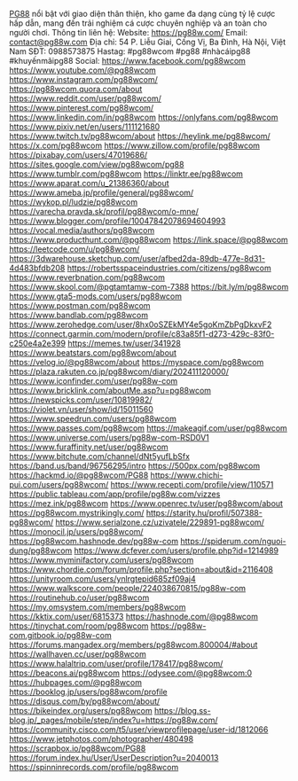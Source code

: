<a href="https://pg88w.com/">PG88</a> nổi bật với giao diện thân thiện, kho game đa dạng cùng tỷ lệ cược hấp dẫn, mang đến trải nghiệm cá cược chuyên nghiệp và an toàn cho người chơi.
Thông tin liên hệ:
Website: <a href="https://pg88w.com/">https://pg88w.com/</a>
Email: contact@pg88w.com
Địa chỉ: 54 P. Liễu Giai, Cống Vị, Ba Đình, Hà Nội, Việt Nam
SĐT: 0988573875
Hastag: #pg88wcom #pg88 #nhàcáipg88 #khuyếnmãipg88
Social:
<a href="https://www.facebook.com/pg88wcom">https://www.facebook.com/pg88wcom</a>
<a href="https://www.youtube.com/@pg88wcom">https://www.youtube.com/@pg88wcom</a>
<a href="https://www.instagram.com/pg88wcom/">https://www.instagram.com/pg88wcom/</a>
<a href="https://pg88wcom.quora.com/about">https://pg88wcom.quora.com/about</a>
<a href="https://www.reddit.com/user/pg88wcom/">https://www.reddit.com/user/pg88wcom/</a>
<a href="https://www.pinterest.com/pg88wcom/">https://www.pinterest.com/pg88wcom/</a>
<a href="https://www.linkedin.com/in/pg88wcom">https://www.linkedin.com/in/pg88wcom</a>
<a href="https://onlyfans.com/pg88wcom">https://onlyfans.com/pg88wcom</a>
<a href="https://www.pixiv.net/en/users/111121680">https://www.pixiv.net/en/users/111121680</a>
<a href="https://www.twitch.tv/pg88wcom/about">https://www.twitch.tv/pg88wcom/about</a>
<a href="https://heylink.me/pg88wcom/">https://heylink.me/pg88wcom/</a>
<a href="https://x.com/pg88wcom">https://x.com/pg88wcom</a>
<a href="https://www.zillow.com/profile/pg88wcom">https://www.zillow.com/profile/pg88wcom</a>
<a href="https://pixabay.com/users/47019686/">https://pixabay.com/users/47019686/</a>
<a href="https://sites.google.com/view/pg88wcom/pg88">https://sites.google.com/view/pg88wcom/pg88</a>
<a href="https://www.tumblr.com/pg88wcom">https://www.tumblr.com/pg88wcom</a>
<a href="https://linktr.ee/pg88wcom">https://linktr.ee/pg88wcom</a>
<a href="https://www.aparat.com/u_21386360/about">https://www.aparat.com/u_21386360/about</a>
<a href="https://www.ameba.jp/profile/general/pg88wcom/">https://www.ameba.jp/profile/general/pg88wcom/</a>
<a href="https://wykop.pl/ludzie/pg88wcom">https://wykop.pl/ludzie/pg88wcom</a>
<a href="https://varecha.pravda.sk/profil/pg88wcom/o-mne/">https://varecha.pravda.sk/profil/pg88wcom/o-mne/</a>
<a href="https://www.blogger.com/profile/10047842078694604993">https://www.blogger.com/profile/10047842078694604993</a>
<a href="https://vocal.media/authors/pg88wcom">https://vocal.media/authors/pg88wcom</a>
<a href="https://www.producthunt.com/@pg88wcom">https://www.producthunt.com/@pg88wcom</a>
<a href="https://link.space/@pg88wcom">https://link.space/@pg88wcom</a>
<a href="https://leetcode.com/u/pg88wcom/">https://leetcode.com/u/pg88wcom/</a>
<a href="https://3dwarehouse.sketchup.com/user/afbed2da-89db-477e-8d31-4d483bfdb208">https://3dwarehouse.sketchup.com/user/afbed2da-89db-477e-8d31-4d483bfdb208</a>
<a href="https://robertsspaceindustries.com/citizens/pg88wcom">https://robertsspaceindustries.com/citizens/pg88wcom</a>
<a href="https://www.reverbnation.com/pg88wcom">https://www.reverbnation.com/pg88wcom</a>
<a href="https://www.skool.com/@pgtamtamw-com-7388">https://www.skool.com/@pgtamtamw-com-7388</a>
<a href="https://bit.ly/m/pg88wcom">https://bit.ly/m/pg88wcom</a>
<a href="https://www.gta5-mods.com/users/pg88wcom">https://www.gta5-mods.com/users/pg88wcom</a>
<a href="https://www.postman.com/pg88wcom">https://www.postman.com/pg88wcom</a>
<a href="https://www.bandlab.com/pg88wcom">https://www.bandlab.com/pg88wcom</a>
<a href="https://www.zerohedge.com/user/8hx0oSZEkMY4e5goKmZbPgDkxvF2">https://www.zerohedge.com/user/8hx0oSZEkMY4e5goKmZbPgDkxvF2</a>
<a href="https://connect.garmin.com/modern/profile/c83a85f1-d273-429c-83f0-c250e4a2e399">https://connect.garmin.com/modern/profile/c83a85f1-d273-429c-83f0-c250e4a2e399</a>
<a href="https://memes.tw/user/341928">https://memes.tw/user/341928</a>
<a href="https://www.beatstars.com/pg88wcom/about">https://www.beatstars.com/pg88wcom/about</a>
<a href="https://velog.io/@pg88wcom/about">https://velog.io/@pg88wcom/about</a>
<a href="https://myspace.com/pg88wcom">https://myspace.com/pg88wcom</a>
<a href="https://plaza.rakuten.co.jp/pg88wcom/diary/202411120000/">https://plaza.rakuten.co.jp/pg88wcom/diary/202411120000/</a>
<a href="https://www.iconfinder.com/user/pg88w-com">https://www.iconfinder.com/user/pg88w-com</a>
<a href="https://www.bricklink.com/aboutMe.asp?u=pg88wcom">https://www.bricklink.com/aboutMe.asp?u=pg88wcom</a>
<a href="https://newspicks.com/user/10819982/">https://newspicks.com/user/10819982/</a>
<a href="https://violet.vn/user/show/id/15011560">https://violet.vn/user/show/id/15011560</a>
<a href="https://www.speedrun.com/users/pg88wcom">https://www.speedrun.com/users/pg88wcom</a>
<a href="https://www.passes.com/pg88wcom">https://www.passes.com/pg88wcom</a>
<a href="https://makeagif.com/user/pg88wcom">https://makeagif.com/user/pg88wcom</a>
<a href="https://www.universe.com/users/pg88w-com-RSD0V1">https://www.universe.com/users/pg88w-com-RSD0V1</a>
<a href="https://www.furaffinity.net/user/pg88wcom">https://www.furaffinity.net/user/pg88wcom</a>
<a href="https://www.bitchute.com/channel/dNt5yufLbSfx">https://www.bitchute.com/channel/dNt5yufLbSfx</a>
<a href="https://band.us/band/96756295/intro">https://band.us/band/96756295/intro</a>
<a href="https://500px.com/pg88wcom">https://500px.com/pg88wcom</a>
<a href="https://hackmd.io/@pg88wcom/PG88">https://hackmd.io/@pg88wcom/PG88</a>
<a href="https://www.chichi-pui.com/users/pg88wcom/">https://www.chichi-pui.com/users/pg88wcom/</a>
<a href="https://www.recepti.com/profile/view/110571">https://www.recepti.com/profile/view/110571</a>
<a href="https://public.tableau.com/app/profile/pg88w.com/vizzes">https://public.tableau.com/app/profile/pg88w.com/vizzes</a>
<a href="https://mez.ink/pg88wcom">https://mez.ink/pg88wcom</a>
<a href="https://www.openrec.tv/user/pg88wcom/about">https://www.openrec.tv/user/pg88wcom/about</a>
<a href="https://pg88wcom.mystrikingly.com/">https://pg88wcom.mystrikingly.com/</a>
<a href="https://starity.hu/profil/507388-pg88wcom/">https://starity.hu/profil/507388-pg88wcom/</a>
<a href="https://www.serialzone.cz/uzivatele/229891-pg88wcom/">https://www.serialzone.cz/uzivatele/229891-pg88wcom/</a>
<a href="https://monocil.jp/users/pg88wcom/">https://monocil.jp/users/pg88wcom/</a>
<a href="https://pg88wcom.hashnode.dev/pg88w-com">https://pg88wcom.hashnode.dev/pg88w-com</a>
<a href="https://spiderum.com/nguoi-dung/pg88wcom">https://spiderum.com/nguoi-dung/pg88wcom</a>
<a href="https://www.dcfever.com/users/profile.php?id=1214989">https://www.dcfever.com/users/profile.php?id=1214989</a>
<a href="https://www.myminifactory.com/users/pg88wcom">https://www.myminifactory.com/users/pg88wcom</a>
<a href="https://www.chordie.com/forum/profile.php?section=about&id=2116408">https://www.chordie.com/forum/profile.php?section=about&id=2116408</a>
<a href="https://unityroom.com/users/ynlrgtepid685zf09aj4">https://unityroom.com/users/ynlrgtepid685zf09aj4</a>
<a href="https://www.walkscore.com/people/224038670815/pg88w-com">https://www.walkscore.com/people/224038670815/pg88w-com</a>
<a href="https://routinehub.co/user/pg88wcom">https://routinehub.co/user/pg88wcom</a>
<a href="https://my.omsystem.com/members/pg88wcom">https://my.omsystem.com/members/pg88wcom</a>
<a href="https://kktix.com/user/6815373">https://kktix.com/user/6815373</a>
<a href="https://hashnode.com/@pg88wcom">https://hashnode.com/@pg88wcom</a>
<a href="https://tinychat.com/room/pg88wcom">https://tinychat.com/room/pg88wcom</a>
<a href="https://pg88w-com.gitbook.io/pg88w-com">https://pg88w-com.gitbook.io/pg88w-com</a>
<a href="https://forums.mangadex.org/members/pg88wcom.800004/#about">https://forums.mangadex.org/members/pg88wcom.800004/#about</a>
<a href="https://wallhaven.cc/user/pg88wcom">https://wallhaven.cc/user/pg88wcom</a>
<a href="https://www.halaltrip.com/user/profile/178417/pg88wcom/">https://www.halaltrip.com/user/profile/178417/pg88wcom/</a>
<a href="https://beacons.ai/pg88wcom">https://beacons.ai/pg88wcom</a>
<a href="https://odysee.com/@pg88wcom:0">https://odysee.com/@pg88wcom:0</a>
<a href="https://hubpages.com/@pg88wcom">https://hubpages.com/@pg88wcom</a>
<a href="https://booklog.jp/users/pg88wcom/profile">https://booklog.jp/users/pg88wcom/profile</a>
<a href="https://disqus.com/by/pg88wcom/about/">https://disqus.com/by/pg88wcom/about/</a>
<a href="https://bikeindex.org/users/pg88wcom">https://bikeindex.org/users/pg88wcom</a>
<a href="https://blog.ss-blog.jp/_pages/mobile/step/index?u=https://pg88w.com/">https://blog.ss-blog.jp/_pages/mobile/step/index?u=https://pg88w.com/</a>
<a href="https://community.cisco.com/t5/user/viewprofilepage/user-id/1812066">https://community.cisco.com/t5/user/viewprofilepage/user-id/1812066</a>
<a href="https://www.jetphotos.com/photographer/480498">https://www.jetphotos.com/photographer/480498</a>
<a href="https://scrapbox.io/pg88wcom/PG88">https://scrapbox.io/pg88wcom/PG88</a>
<a href="https://forum.index.hu/User/UserDescription?u=2040013">https://forum.index.hu/User/UserDescription?u=2040013</a>
<a href="https://spinninrecords.com/profile/pg88wcom">https://spinninrecords.com/profile/pg88wcom</a>
